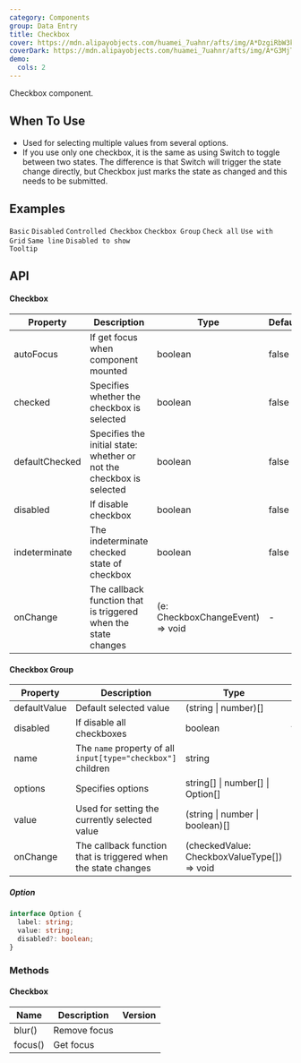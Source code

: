 ```yaml
---
category: Components
group: Data Entry
title: Checkbox
cover: https://mdn.alipayobjects.com/huamei_7uahnr/afts/img/A*DzgiRbW3khIAAAAAAAAAAAAADrJ8AQ/original
coverDark: https://mdn.alipayobjects.com/huamei_7uahnr/afts/img/A*G3MjTYXL6AIAAAAAAAAAAAAADrJ8AQ/original
demo:
  cols: 2
---
```


Checkbox component.

## When To Use

- Used for selecting multiple values from several options.
- If you use only one checkbox, it is the same as using Switch to toggle between two states. The difference is that Switch will trigger the state change directly, but Checkbox just marks the state as changed and this needs to be submitted.

## Examples

<!-- prettier-ignore -->
<code src="./demo/basic.tsx">Basic</code>
<code src="./demo/disabled.tsx">Disabled</code>
<code src="./demo/controller.tsx">Controlled Checkbox</code>
<code src="./demo/group.tsx">Checkbox Group</code>
<code src="./demo/check-all.tsx">Check all</code>
<code src="./demo/layout.tsx">Use with Grid</code>
<code src="./demo/debug-line.tsx" debug>Same line</code>
<code src="./demo/debug-disable-popover.tsx" debug>Disabled to show Tooltip</code>

## API

#### Checkbox

| Property       | Description                                                          | Type                             | Default | Version |
| -------------- | -------------------------------------------------------------------- | -------------------------------- | ------- | ------- |
| autoFocus      | If get focus when component mounted                                  | boolean                          | false   |         |
| checked        | Specifies whether the checkbox is selected                           | boolean                          | false   |         |
| defaultChecked | Specifies the initial state: whether or not the checkbox is selected | boolean                          | false   |         |
| disabled       | If disable checkbox                                                  | boolean                          | false   |         |
| indeterminate  | The indeterminate checked state of checkbox                          | boolean                          | false   |         |
| onChange       | The callback function that is triggered when the state changes       | (e: CheckboxChangeEvent) => void | -       |         |

#### Checkbox Group

| Property     | Description                                                    | Type                                        | Default | Version |
| ------------ | -------------------------------------------------------------- | ------------------------------------------- | ------- | ------- |
| defaultValue | Default selected value                                         | (string \| number)\[]                       | \[]     |         |
| disabled     | If disable all checkboxes                                      | boolean                                     | false   |         |
| name         | The `name` property of all `input[type="checkbox"]` children   | string                                      | -       |         |
| options      | Specifies options                                              | string\[] \| number\[] \| Option\[]         | \[]     |         |
| value        | Used for setting the currently selected value                  | (string \| number \| boolean)\[]            | \[]     |         |
| onChange     | The callback function that is triggered when the state changes | (checkedValue: CheckboxValueType[]) => void | -       |         |

##### Option

```typescript
interface Option {
  label: string;
  value: string;
  disabled?: boolean;
}
```

### Methods

#### Checkbox

| Name    | Description  | Version |
| ------- | ------------ | ------- |
| blur()  | Remove focus |         |
| focus() | Get focus    |         |
